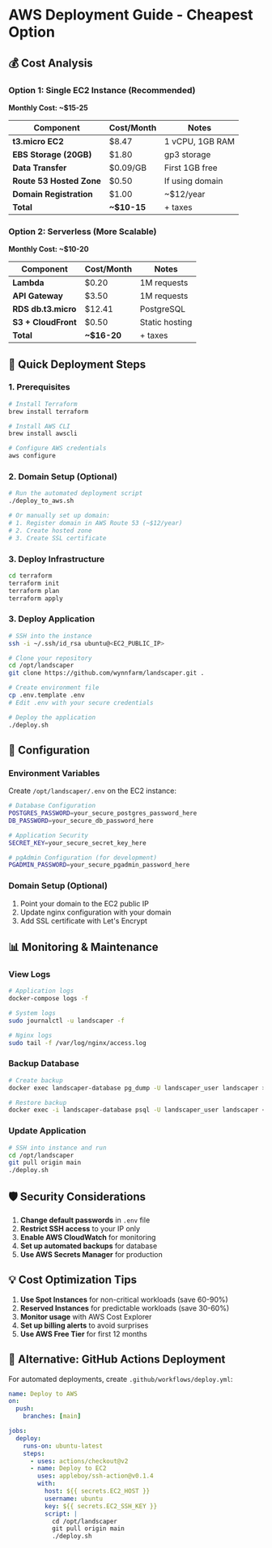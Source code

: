 # AWS Deployment Guide - Cheapest Option

## 💰 Cost Analysis

### **Option 1: Single EC2 Instance (Recommended)**

**Monthly Cost: ~$15-25**

| Component              | Cost/Month  | Notes           |
| ---------------------- | ----------- | --------------- |
| **t3.micro EC2**       | $8.47       | 1 vCPU, 1GB RAM |
| **EBS Storage (20GB)** | $1.80       | gp3 storage     |
| **Data Transfer**      | $0.09/GB    | First 1GB free  |
| **Route 53 Hosted Zone** | $0.50    | If using domain |
| **Domain Registration** | $1.00     | ~$12/year       |
| **Total**              | **~$10-15** | + taxes         |

### **Option 2: Serverless (More Scalable)**

**Monthly Cost: ~$10-20**

| Component           | Cost/Month  | Notes          |
| ------------------- | ----------- | -------------- |
| **Lambda**          | $0.20       | 1M requests    |
| **API Gateway**     | $3.50       | 1M requests    |
| **RDS db.t3.micro** | $12.41      | PostgreSQL     |
| **S3 + CloudFront** | $0.50       | Static hosting |
| **Total**           | **~$16-20** | + taxes        |

## 🚀 Quick Deployment Steps

### 1. Prerequisites

```bash
# Install Terraform
brew install terraform

# Install AWS CLI
brew install awscli

# Configure AWS credentials
aws configure
```

### 2. Domain Setup (Optional)

```bash
# Run the automated deployment script
./deploy_to_aws.sh

# Or manually set up domain:
# 1. Register domain in AWS Route 53 (~$12/year)
# 2. Create hosted zone
# 3. Create SSL certificate
```

### 3. Deploy Infrastructure

```bash
cd terraform
terraform init
terraform plan
terraform apply
```

### 3. Deploy Application

```bash
# SSH into the instance
ssh -i ~/.ssh/id_rsa ubuntu@<EC2_PUBLIC_IP>

# Clone your repository
cd /opt/landscaper
git clone https://github.com/wynnfarm/landscaper.git .

# Create environment file
cp .env.template .env
# Edit .env with your secure credentials

# Deploy the application
./deploy.sh
```

## 🔧 Configuration

### Environment Variables

Create `/opt/landscaper/.env` on the EC2 instance:

```bash
# Database Configuration
POSTGRES_PASSWORD=your_secure_postgres_password_here
DB_PASSWORD=your_secure_db_password_here

# Application Security
SECRET_KEY=your_secure_secret_key_here

# pgAdmin Configuration (for development)
PGADMIN_PASSWORD=your_secure_pgadmin_password_here
```

### Domain Setup (Optional)

1. Point your domain to the EC2 public IP
2. Update nginx configuration with your domain
3. Add SSL certificate with Let's Encrypt

## 📊 Monitoring & Maintenance

### View Logs

```bash
# Application logs
docker-compose logs -f

# System logs
sudo journalctl -u landscaper -f

# Nginx logs
sudo tail -f /var/log/nginx/access.log
```

### Backup Database

```bash
# Create backup
docker exec landscaper-database pg_dump -U landscaper_user landscaper > backup.sql

# Restore backup
docker exec -i landscaper-database psql -U landscaper_user landscaper < backup.sql
```

### Update Application

```bash
# SSH into instance and run
cd /opt/landscaper
git pull origin main
./deploy.sh
```

## 🛡️ Security Considerations

1. **Change default passwords** in `.env` file
2. **Restrict SSH access** to your IP only
3. **Enable AWS CloudWatch** for monitoring
4. **Set up automated backups** for database
5. **Use AWS Secrets Manager** for production

## 💡 Cost Optimization Tips

1. **Use Spot Instances** for non-critical workloads (save 60-90%)
2. **Reserved Instances** for predictable workloads (save 30-60%)
3. **Monitor usage** with AWS Cost Explorer
4. **Set up billing alerts** to avoid surprises
5. **Use AWS Free Tier** for first 12 months

## 🔄 Alternative: GitHub Actions Deployment

For automated deployments, create `.github/workflows/deploy.yml`:

```yaml
name: Deploy to AWS
on:
  push:
    branches: [main]

jobs:
  deploy:
    runs-on: ubuntu-latest
    steps:
      - uses: actions/checkout@v2
      - name: Deploy to EC2
        uses: appleboy/ssh-action@v0.1.4
        with:
          host: ${{ secrets.EC2_HOST }}
          username: ubuntu
          key: ${{ secrets.EC2_SSH_KEY }}
          script: |
            cd /opt/landscaper
            git pull origin main
            ./deploy.sh
```
